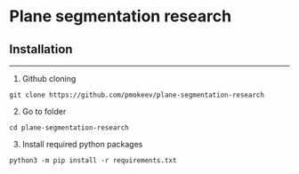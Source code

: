 # Plane segmentation research

## Installation

---

1. Github cloning

```console
git clone https://github.com/pmokeev/plane-segmentation-research
```

2. Go to folder

```console
cd plane-segmentation-research
```

3. Install required python packages

```console
python3 -m pip install -r requirements.txt
```
